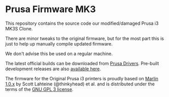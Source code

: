# Prusa Firmware MK3

This repository contains the source code our modified/damaged Prusa i3 MK3S Clone.

There are minor tweaks to the original firmware, but for the most part this is just to help up manually compile updated firmware.

We don't advise this be used on a regular machine.

The latest official builds can be downloaded from [Prusa Drivers](https://www.prusa3d.com/drivers/). Pre-built development releases are also [available here](https://github.com/prusa3d/Prusa-Firmware/releases).

The firmware for the Original Prusa i3 printers is proudly based on [Marlin 1.0.x](https://github.com/MarlinFirmware/Marlin/) by Scott Lahteine (@thinkyhead) et al. and is distributed under the terms of the [GNU GPL 3 license](LICENSE).

